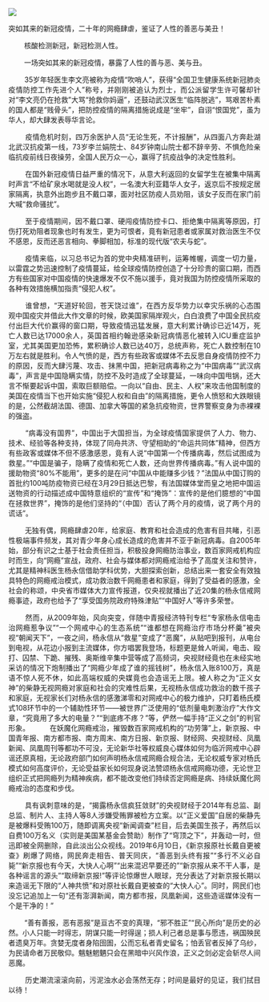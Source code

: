 <p><img src="https://github.com/ZjzMisaka/iaders/img/2020/05/29574-0067hHJjly1gdj2fqfbn2j30fr08vn6e.jpg"></p>
<div class="preface">突如其来的新冠疫情，二十年的网瘾肆虐，鉴证了人性的善恶与美丑！</div>
<p><span id="more-8887"></span></p>
<div class="WB_editor_iframe_new">
<p align="justify">​​&nbsp; &nbsp; &nbsp; &nbsp; 核酸检测新冠，新冠检测人性。</p>
<p align="justify">&nbsp; &nbsp; &nbsp; &nbsp; 一场突如其来的新冠疫情，暴露了人性的善与恶、美与丑。</p>
<p align="justify">&nbsp; &nbsp; &nbsp; &nbsp; 35岁年轻医生李文亮被称为疫情“吹哨人”，获得“全国卫生健康系统新冠肺炎疫情防控工作先进个人”称号，并刚刚被追认为烈士，而公派留学生许可馨却针对“李文亮仍在抢救”大骂“抢救你妈逼”，还鼓动武汉医生“临阵脱逃”，骂艰苦朴素的国人都是“贱骨头”，把防控疫情的隔离措施说成是“坐牢”，自诩“恨国党”，虽为华人，却大肆发表辱华言论。</p>
<p align="justify">&nbsp; &nbsp; &nbsp; &nbsp; 疫情危机时刻，四万余医护人员“无论生死，不计报酬”，从四面八方奔赴湖北武汉抗疫第一线，73岁李兰娟院士、84岁钟南山院士都不辞辛劳、不惧危险亲临抗疫前线日夜操劳，全国人民万众一心，赢得了抗疫战争的决定性胜利。</p>
<p align="justify">&nbsp; &nbsp; &nbsp; &nbsp; 在国外新冠疫情日益严重的情况下，从意大利返回的女留学生在被集中隔离时声言“不给矿泉水喝就是没人权”，一名澳大利亚籍华人女子，返京后不按规定居家隔离，执意外出跑步且不戴口罩，面对社区防疫人员劝阻，该女子反而在家门前大喊“救命骚扰”。</p>
<p align="justify">&nbsp; &nbsp; &nbsp; &nbsp; 至于疫情期间，因不戴口罩、硬闯疫情防控卡口、拒绝集中隔离等原因，打伤打死劝阻者现象也时有发生，更为可恨者，竟有新冠患者或家属对救治医生不仅不感恩，反而还恶言相向、拳脚相加，标准的现代版“农夫与蛇”。</p>
<p align="justify">&nbsp; &nbsp; &nbsp; &nbsp; 疫情来临，以习总书记为首的党中央精准研判，运筹帷幄，调度一切力量，以雷霆之势迅速控制了疫情蔓延，给全球疫情防控创造了十分珍贵的窗口期，而西方有些国家对中国疫情的快速爆发不仅不施以援手，竟对我国为防控疫情所采取的各种有效措施横加指责“侵犯人权”。</p>
<p align="justify">&nbsp; &nbsp; &nbsp; &nbsp; 谁曾想，“天道好轮回，苍天饶过谁”，在西方反华势力以幸灾乐祸的心态围观中国疫灾并借此大作文章的时候，欧美国家隔岸观火，白白浪费了中国全民抗疫付出巨大代价赢得的窗口期，导致疫情迅猛发展，意大利累计确诊已近14万，死亡人数已达17000余人，英国首相约翰逊感染新冠病情恶化被转入ICU重症监护室，尤其美国更加恐怖，累积确诊人数已达40万，总统声称，死亡人数控制在10万左右就是胜利。令人气愤的是，西方有些政客或媒体不去反思自身疫情防控不力的原因，反而大肆污蔑、攻击、抹黑中国，把新冠病毒称之为“中国病毒”“武汉病毒”，声言是中国隐瞒实情，防控不及时造成了全球蔓延，一味向中国甩锅，还大言不惭要起诉中国，索取巨额赔偿。一向以“自由、民主、人权”来攻击他国制度的美国在疫情当下也开始实施“侵犯人权和自由”的隔离措施，更令人愤怒和大跌眼镜的是，公然截胡法国、德国、加拿大等国的紧急抗疫物资，世界警察变身为赤裸裸的强盗。</p>
<p align="justify">&nbsp; &nbsp; &nbsp; &nbsp; “病毒没有国界”，中国出于大国担当，为全球疫情国家提供了人力、物力、技术、经验等各种支持，体现了同舟共济、守望相助的“命运共同体”精神，但西方有些政客或媒体不但不感激感恩，竟有人说“中国第一个传播病毒，然后试图成为救星。”“中国是骗子，隐瞒了疫情和死亡人数，还向世界传播病毒。”有人说中国的援助物资“80%不能用”，更多的是在问“中国从中能赚多少钱？”法国从中国订购的首批约100吨防疫物资已经在3月29日抵达巴黎，有法国媒体堂而皇之地把中国运送物资的行动描述成中国特意组织的“宣传”和“掩饰”：宣传的是他们臆想的“中国在拯救世界”，掩饰的是他们坚持的“（中国）否认了两个月的疫情，说了两个月的谎话”。</p>
<p align="justify">&nbsp; &nbsp; &nbsp; &nbsp; 无独有偶，网瘾肆虐20年，给家庭、教育和社会造成的危害有目共睹，引恶性极端事件频发，其对青少年身心成长造成的危害并不亚于新冠病毒。自2005年始，部分有识之士基于社会责任担当，积极投身网瘾防治事业，数百家网戒机构应时而生，向“网瘾”宣战，政府、社会与媒体都对网瘾戒治给予了高度关注和赞许，尤其是精神科医生杨永信借助学科优势，大胆探索创新，总结出来一套安全有效独具特色的网瘾戒治模式，成功救治数千网瘾患者和家庭，得到了受益者的感激，全社会的称颂，中央省市媒体大力宣传报道，仅央视就播出了近20集的杨永信戒网瘾事迹，政府也给予了“享受国务院政府特殊津贴”“中国好人”等许多荣誉。</p>
<p align="justify">&nbsp; &nbsp; &nbsp; &nbsp; 然而，从2009年始，风向突变，伴随中青报经济特刊专栏“专家杨永信电击治网瘾惹争议”“一个网戒中心的生态系统”“谁都想在网瘾治疗市场分杯羹”被央视“朝闻天下”，一夜之间，杨永信从“救星”变成了“恶魔”，从贴吧到报刊，从电台到电视，从花边小报到主流媒体，你方唱罢我登场，标题更是耸人听闻，电击、殴打、囚禁、下跪、摧残、奥斯维辛集中营等成了高频词，央视财经竟也在未经实地采访的情况下炮制播出了“网瘾少年成了谁的摇钱树”，杨永信入账8100万，真是语不惊人死不休，如此高端权威的央媒竟也会造谣无上限。被人称之为“正义女神”的柴静无视网瘾对家庭和社会的灾难性后果，无视杨永信成功救治的数千孩子和家庭，无视家长们对杨永信的感激涕零和对网戒中心的极力维护，只盯着杨氏模式108环节中的一个辅助性环节——被世界广泛使用的“低剂量电刺激治疗”大作文章，“究竟用了多大的电量？”“到底疼不疼？”等，俨然一幅手持“正义之剑”的判官形象。&nbsp; &nbsp; &nbsp; &nbsp; &nbsp; 在妖魔化网瘾戒治，摧毁数百家网戒机构的“功劳簿”上，新京报、中国青年报、南方都市报、南方周末、南方日报、新京报、财经网、央视财经、凤凰新闻、凤凰周刊等都功不可没，无论新华社等权威良心媒体如何为临沂网戒中心辟谣还原真相，无论政府部门如何声明杨永信戒网瘾合规合法，无论权威专家对杨氏模式如何高度评价，无论受益家长如何现身说法赞颂杨永信戒网瘾功德，无论世卫组织正式把网瘾列为精神疾病，都不能改变他们持续否定网瘾是病、持续妖魔化网瘾戒治的态度和步伐。</p>
<p align="justify">&nbsp; &nbsp; &nbsp; &nbsp; 具有讽刺意味的是，“揭露杨永信疯狂敛财”的央视财经于2014年有总监、副总监、制片人、主持人等8人涉嫌受贿罪被检方立案。以“正义爱国”自居的柴静先是被爆料受贿100万，随即调离央视“新闻调查”栏目，后去美国生孩子，再然后以自费100万名义（实则是美国某基金会赞助）制作了“穹顶之下”，并轰动一时，但迅即被全网删除，自此淡出公众视线。2019年6月10日，《新京报原社长戴自更被查》刷爆了网络，网民奔走相告、普天同庆，“善恶到头终有报”“多行不义必自毙”“新京报也有今天，大快人心啊”“出来混迟早要还的”“新京报从来不干人事，是各种谣言的源头”“取缔新京报!”等评论惊爆世人眼球，充分表达了对新京报长期以来造谣无下限的“人神共愤”和对原社长戴自更被查的“大快人心”。同时，网民们也没忘记追加上一句“还有澎湃新闻，南方都市报，凤凰新闻，这些造谣媒体没有一个是干净的！”</p>
<p align="justify">&nbsp; &nbsp; &nbsp; &nbsp; “善有善报，恶有恶报”是亘古不变的真理，“邪不胜正”“民心所向”是历史的必然。小人只能一时得志，阴谋只能一时得逞；损人利己者总是事与愿违，祸国殃民者遗臭万年。贪婪无度者身陷囹圄，公而忘私者青史留名；怕丢官者反掉了乌纱，为民请命者万民敬仰。魑魅魍魉只会在黑暗中兴风作浪，正义之剑必定会斩尽人间恶魔。</p>
<p align="justify">&nbsp; &nbsp; &nbsp; &nbsp; 历史潮流滚滚向前，污泥浊水必会荡然无存；时间是最好的见证，我们拭目以待！</p>